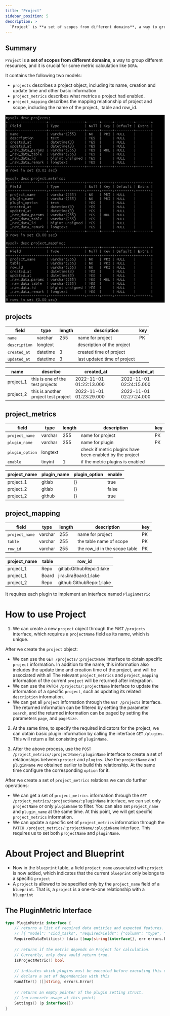 ```yaml
---
title: "Project"
sidebar_position: 5
description: >
  `Project` is **a set of scopes from different domains**, a way to group different resources, and it is crucial for some metric calculation like `DORA`.
---
```


## Summary
`Project` is **a set of scopes from different domains**, a way to group different resources, and it is crucial for some metric calculation like `DORA`.

It contains the following two models:
 - `projects` describes a project object, including its name, creation and update time and other basic information
 - `project_metrics` describes what metrics a project had enabled.
 - `project_mapping` describes the mapping relationship of project and scope, including the name of the project、table and row_id.

![image](project_table.png)

## projects

|   **field**   | **type** | **length** | **description**               | **key** |
| ------------- | -------- | ---------- | ----------------------------- | ------- |
| `name`        | varchar  | 255        | name for project              | PK      |
| `description` | longtext |            | description of the project    |         |
| `created_at`  | datetime | 3          | created time of project       |         |
| `updated_at`  | datetime | 3          | last updated time of project  |         | 


| **name**  | **describe**                         | **created_at**          | **updated_at**          |
| --------- | ------------------------------------ | ----------------------- | ------------------------|
| project_1 | this is one of the test projects     | 2022-11-01 01:22:13.000 | 2022-11-01 02:24:15.000 |
| project_2 | this is another project test project | 2022-11-01 01:23:29.000 | 2022-11-01 02:27:24.000 |

## project_metrics

|    **field**    | **type** | **length** | **description**                                            | **key** |
| --------------- | -------- | ---------- | ---------------------------------------------------------- | ------- |
| `project_name`  | varchar  | 255        | name for project                                           | PK      |
| `plugin_name`   | varchar  | 255        | name for plugin                                            | PK      |
| `plugin_option` | longtext |            | check if metric plugins have been enabled by the project   |         |
| `enable`        | tinyint  | 1          | if the metric plugins is enabled                           |         |


| **project_name** | **plugin_name** | **plugin_option** | **enable** |
| ---------------- | --------------- | ----------------- | ---------- |
| project_1        | gitlab          | {}                | true       |
| project_2        | gitlab          | {}                | false      |
| project_2        | github          | {}                | true       |

## project_mapping

|   **field**    | **type** | **length** | **description**                                            | **key** |
| -------------- | -------- | ---------- | ---------------------------------------------------------- | ------- |
| `project_name` | varchar  | 255        | name for project                                           | PK      |
| `table`        | varchar  | 255        | the table name of scope                                    | PK      |
| `row_id`       | varchar  | 255        | the row_id in the scope table                              | PK      |


| **project_name** | **table** | **row_id**               |
| ---------------- | --------- | ------------------------ |
| project_1        | Repo      | gitlab:GithubRepo:1:lake |
| project_1        | Board     | jira:JiraBoard:1:lake    |
| project_2        | Repo      | github:GithubRepo:1:lake |


It requires each plugin to implement an interface named `PluginMetric`
# How to use Project

1. We can create a new `project` object through the `POST` `/projects` interface, which requires a `projectName` field as its name, which is unique.

After we create the `project` object:

- We can use the `GET /projects/:projectName` interface to obtain specific `project` information. In addition to the name, this information also includes the update time and creation time of the project, and will be associated with all The relevant `project_metrics` and `project_mapping` information of the current `project` will be returned after integration.
- We can use the `PATCH /projects/:projectName` interface to update the information of a specific `project`, such as updating its related `description` information.
- We can get all `project` information through the `GET /projects` interface. The returned information can be filtered by setting the parameter `search`, and the returned information can be paged by setting the parameters `page`, and `pageSize`.

2. At the same time, to specify the required indicators for the project, we can obtain basic plugin information by calling the interface `GET` `/plugins`. This will return a list consisting of `pluginName`.

3. After the above process, use the `POST /project_metrics/:projectName/:pluginName` interface to create a set of relationships between `project` and `plugins`. Use the `projectName` and `pluginName` we obtained earlier to build this relationship. At the same time configure the corresponding `option` for it.

After we create a set of `project_metrics` relations we can do further operations:

- We can get a set of `project_metrics` information through the `GET /project_metrics/:projectName/:pluginName` interface, we can set only `projectName` or only `pluginName` to filter. You can also set `project_name` and `plugin_name` at the same time. At this point, we will get specific `project_metrics` information.
- We can update a specific set of `project_metrics` information through the `PATCH /project_metrics/:projectName/:pluginName` interface. This requires us to set both `projectName` and `pluginName`.

# About Project and Blueprint

- Now in the `blueprint` table, a field `project_name` associated with `project` is now added, which indicates that the current `blueprint` only belongs to a specific `project`
- A `project` is allowed to be specified only by the `project_name` field of a `blueprint`. That is, a `project` is a one-to-one relationship with a `blueprint`

## The PluginMetric Interface

```go
type PluginMetric interface {
	// returns a list of required data entities and expected features.
	// [{ "model": "cicd_tasks", "requiredFields": {"column": "type", "execptedValue": "Deployment"}}, ...]
	RequiredDataEntities() (data []map[string]interface{}, err errors.Error)

	// returns if the metric depends on Project for calculation.
	// Currently, only dora would return true.
	IsProjectMetric() bool

	// indicates which plugins must be executed before executing this one.
	// declare a set of dependencies with this
	RunAfter() ([]string, errors.Error)

	// returns an empty pointer of the plugin setting struct.
	// (no concrete usage at this point)
	Settings() (p interface{})
}

```
